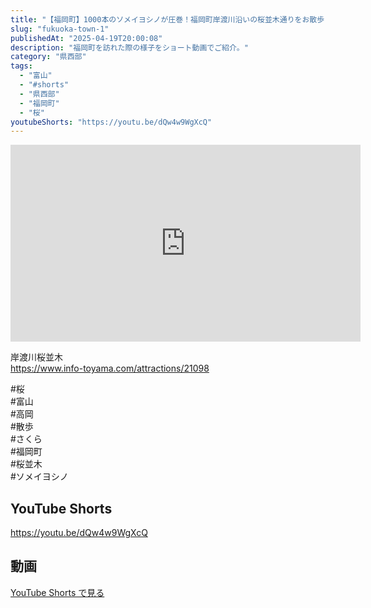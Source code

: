 ```yaml
---
title: "【福岡町】1000本のソメイヨシノが圧巻！福岡町岸渡川沿いの桜並木通りをお散歩 #shorts"
slug: "fukuoka-town-1"
publishedAt: "2025-04-19T20:00:08"
description: "福岡町を訪れた際の様子をショート動画でご紹介。"
category: "県西部"
tags: 
  - "富山"
  - "#shorts"
  - "県西部"
  - "福岡町"
  - "桜"
youtubeShorts: "https://youtu.be/dQw4w9WgXcQ"
---
```


<iframe width="560" height="315" src="https://www.youtube.com/embed/2NeEamFeOLg" frameborder="0" allowfullscreen></iframe>

岸渡川桜並木<br />
https://www.info-toyama.com/attractions/21098

#桜<br />
#富山<br />
#高岡<br />
#散歩<br />
#さくら<br />
#福岡町<br />
#桜並木<br />
#ソメイヨシノ

## YouTube Shorts

https://youtu.be/dQw4w9WgXcQ

## 動画

[YouTube Shorts で見る](https://youtu.be/dQw4w9WgXcQ)

